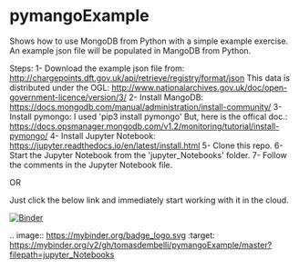 # pymangoExample
Shows how to use MongoDB from Python with a simple example exercise.
An example json file will be populated in MangoDB from Python.

Steps:
1- Download the example json file from: http://chargepoints.dft.gov.uk/api/retrieve/registry/format/json 
This data is distributed under the OGL: http://www.nationalarchives.gov.uk/doc/open-government-licence/version/3/
2- Install MangoDB: https://docs.mongodb.com/manual/administration/install-community/
3- Install pymongo: I used 'pip3 install pymongo'
But, here is the offical doc.: https://docs.opsmanager.mongodb.com/v1.2/monitoring/tutorial/install-pymongo/
4- Install Jupyter Notebook: https://jupyter.readthedocs.io/en/latest/install.html
5- Clone this repo.
6- Start the Jupyter Notebook from the 'jupyter_Notebooks' folder. 
7- Follow the comments in the Jupyter Notebook file.

OR

Just click the below link and immediately start working with it in the cloud.

[![Binder](https://mybinder.org/badge_logo.svg)](https://mybinder.org/v2/gh/tomasdembelli/pymangoExample/master?filepath=jupyter_Notebooks)

.. image:: https://mybinder.org/badge_logo.svg
 :target: https://mybinder.org/v2/gh/tomasdembelli/pymangoExample/master?filepath=jupyter_Notebooks
